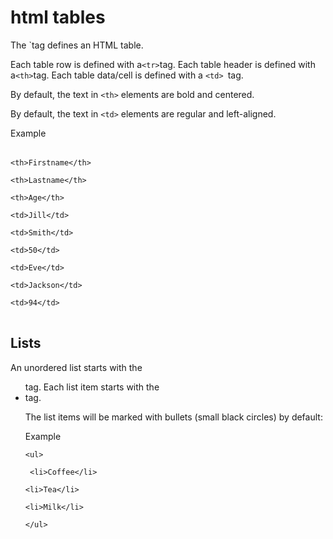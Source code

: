   # html tables
  <!-- Notes is from w3 school-->
 
  The `<table>tag defines an HTML table.

Each table row is defined with a` <tr> `tag. Each table header is defined with a` <th> `tag. Each table data/cell is defined with a `<td> `tag.

By default, the text in `<th>` elements are bold and centered.

By default, the text in `<td>` elements are regular and left-aligned.

Example
<table style="width:200%">

  <tr>

    <th>Firstname</th>

    <th>Lastname</th>

    <th>Age</th>

  </tr>

  <tr>

    <td>Jill</td>

    <td>Smith</td>

    <td>50</td>

  </tr>

  <tr>

    <td>Eve</td>

    <td>Jackson</td>

    <td>94</td>

  </tr>

</table>

  ## Lists

An unordered list starts with the <ul> tag. Each list item starts with the <li> tag.

The list items will be marked with bullets (small black circles) by default:

Example

`<ul>`

 ` <li>Coffee</li>`

  `<li>Tea</li>`

  `<li>Milk</li>`

`</ul>`


